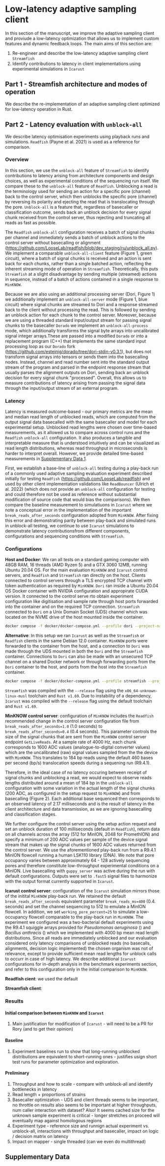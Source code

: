 # Low-latency adaptive sampling client

In this section of the manuscript, we improve the adaptive sampling client and proviude a low-latency optimization that allows us to implement custom features and dynamic feedback loops. The main aims of this section are:

1. Re-engineer and describe the low-latency adaptive sampling client `Streamfish`
2. Identify contributions to latency in client implementations using experimental simulations in `Icarust`

## Part 1 - Streamfish architecture and modes of operation

We describe the re-implementation of an adaptive sampling client optimized for low-latency operation in Rust. 


## Part 2 - Latency evaluation with `unblock-all`

We describe latency optimisation experiments using playback runs and simulations. `Readfish` (Payne et al. 2021) is used as a reference for comparison.

### Overview

In this section, we use the `unblock-all` feature of `Streamfish` to identify contributions to latency arising from architecture components and design choices, as well as experimental conditions of the sequencing run itself. We compare these to the `unblock-all` feature of `Readfish`. Unblocking a read is the terminology used for sending an action for a specific pore (channel) back to the control server, which then unblocks the specific pore (channel) by reversing its polarity and ejecting the read that is translocating through the pore. `Unblock-all` is a feature that, regardless of basecaller or classification outcome, sends back an unblock decision for every signal chunk received from the control server, thus rejecting and truncating all reads as fast as possible. 

The `Readfish` `unblock-all` configuration receives a batch of signal chunks per channel and immediately sends a batch of unblock actions to the control server without basecalling or alignment (https://github.com/LooseLab/readfish/blob/dev_staging/ru/unblock_all.py). We implement a comparable `unblock-all-client` feature (Figure 1, green circuit), where a batch of signal chunks is received and an action is sent back for each chunks, rather than a single batched action, reflecting the inherent streaming mode of operation in `Streamfish`. Theoretically, this puts `Streamfish` at a slight disadvantage by sending multiple (streamed) actions in sequence, instead of a batch of actions contained in a single response to `MinKNOW`.

Because we are also using an additional processing server (Dori, Figure 1) we additionally implement an `unblock-all-server` mode (Figure 1, blue circuit) where signal chunks are streamed to Dori and a response streamed back to the client without processing the read. This is followed by sending an unblock action for each chunk to the control server. Moreover, because we are using a threaded standard input/output stream for passing signal chunks to the basecaller `Dorado` we implement an `unblock-all-process` mode, which additionally transforms the signal byte arrays into uncalibrated signal integer arrays.These are passed into a modified `Dorado` or into a replacement program (C++) that implements the same standard input processing loop as our `Dorado` fork (https://github.com/esteinig/dorado/tree/dori-stdin-v0.3.1), but does not transform signal arrays into tensors or sends them into the basecalling nodes. Instead, channel and read number sent into the standard output stream of the program and parsed in the endpoint response stream that usually parses the alignment outputs on Dori, sending back an unblock decision for every signal chunk "processed". Overall, this allows us to measure contributions of latency arising from passing the signal data through the input/output stream of an external program.

### Latency

Latency is measured outcome-based - our primary metrics are the mean and median read length of unblocked reads, which are computed from the output signal data basecalled with the same basecaller and model for each experimental setup. Unblocked read lengths were chosen over time-based measurements, as it allowed us to compare across control runs and the `Readfish` `unblock-all` configuration. It also produces a tangible and interpretable measure that is understood intuitively and can be visualized as read length distributions, whereas read throughput in microseconds is harder to interpret overall. However, we provide detailed time-based measurements in [Supplementary Data 1](#supplementary-data).

First, we establish a base-line of `unblock-all` testing during a play-back run of a commonly used adaptive sampling evaluation experiment described initially for testing `Readfish` (https://github.com/LooseLab/readfish) and used by other client implementation validations like `ReadBouncer` (Ulrich et al. 2022) (which does not provide an `unblock-all` configuration for testing and could therefore not be used as reference without substantial modification of source code that would bias the comparisons). We then compare the baseline measurement to simulatiuons in `Icarust` where we note a conceptual error in the implementation of the important `break_reads_after_seconds` configuration adopted from `MinKNOW`. After fixing this error and demonstrating parity between play-back and simulated runs in unblock-all testing, we continue to use `Icarust` simulations to demonstrate latency contributionsfrom different components, configurations and sequencing conditions with `Streamfish`.

### Configurations

**Host and Docker**: We ran all tests on a standard gaming computer with 48GB RAM, 16 threads (AMD Ryzen 5) and a GTX 3060 12MB, running Ubuntu 20.04 OS. For the main evaluation `MinKNOW` and `Icarust` control servers, and `Readfish` and `Streamfish` ran directly on the host.  Clients connected to control servers through a TLS encrypted TCP channel with token authentication as required by `MinKNOW`. `Dori` ran inside a Ubuntu 20.04 OS Docker container with NVIDIA configuration and appropirate CUDA version. It connected to the control serve rto obtain experiment configuration like digitisation and sample rate through host ports forwarded into the container and on the required TCP connection. `Streamfish` connected to `Dori` on a Unix Domain Socket (UDS) channel which was located on the NVME drive of the host mounted inside the container.

```zsh
docker compose -f docker/docker-compose.yml --profile dori --project-name unblock-all --env-file docker/.env up
```

**Alternative**: In this setup we ran `Icarust` as well as the `Streamfish` or `Readfish` clients in the same Debian 12.0 container. `MinKNOW` ports were forwarded to the container from the host, and a connection to `Dori` was made through the UDS mounted in both the `Dori` and the `Streamfish` container. Connections to `Dori` can also be made with an unsecured TCP channel on a shared Docker network or through forwarding ports from the `Dori` container to the host, and ports from the host into the `Streamfish` container.


```zsh
docker compose -f docker/docker-compose.yml --profile streamfish --project-name unblock-all --env-file docker/.env up
```

`Streamfish` was compiled with the `--release` flag using the `x86_64-unknown-linux-musl` toolchain and `Rust v1.69`. Due to instability of a dependency, `Icarust` was compiled with the `--release` flag using the default toolchain and `Rust v1.69`.


**MinKNOW control server**: configuration of `MinKNOW` includes the `Readfish` recommended change in the control server configuration file from `break_reads_after_seconds=1.0` (1.0 seconds) to `break_reads_after_seconds=0.4` (0.4 seconds). This parameter controls the size of the signal chunks that are sent from the `MinKNOW` control server endpoint `GetLiveReads`. At a sample rate of 4000 Hz, each chunk corresponds to 1600 ADC values (analogue-to-digital converter values) which are the uncalibrated (raw) signal values sampled from the the device with `MinKNOW`. This translates to 184 bp reads using the default 460 bases per second (bp/s) translocation speeds during a sequening run (R9.4.1). 

Therefore, in the ideal case of no latency occuring between receipt of signal chunks and unblocking a read, we would expect to observe reads lengths distributed around a mean of 184 bp in the `unblock-all` configuration with some variation in the actual length of the signal chunks (200 ADC, as configured in the setup request to `MinKNOW`) and from basecalling (Figure 2). Each additional base sequenced then corresponds to an observed latency of 2.17 milliseconds and is the result of latency in the client architecture and data transmission, as we are ignoring basecalling and classification stages.

We further configure the control server using the setup action request and set an unblock duration of 100 milliseconds (default in `Readfish`), return data on all channels across the array (512 for MinION, 2048 for PromethION) and specify a minimum of 200 ADC values per sample of the device signal stream that makes up the signal chunks of 1600 ADC values returned from the control server. We use the aforementioned play-back run from a R9.4.1 MinION flowcell running a human LSK110 library (DNA). We note that pore occupancy varies between approximately 64 - 128 actively sequencing pores and therefore constitute low-throughput experimental conditions on a MinION. Live basecalling with `guppy_server` was active during the run with default configurations. Outputs were set to `.fast5` signal files to harmonize with the output format currently supported in `Icarust`.

**Icarust control server**: configuration of the `Icarust` simulation mirrors those of the initital `MinKNOW` play-back run. We retained the default `break_reads_after_seconds` equivalent parameter `break_reads_ms=400` (0.4. seconds) and set the channel sequencing to 512 to emulate a MinION flowcell. In addition, we set `working_pore_percent=25` to simulate a low-occupancy flowcell comparable to the play-back run in `MinKNOW`. The experiment we configured was a two-bacterial default experiments using the R9.4.1 squiggle arrays provided for *Pseudomonas aeruginosa* () and *Bacillus anthracis* () which we implemented with 4000 bp mean read length distributions. Since all reads are immediately unblocked and our evaluation considered only latency comparisons of unblocked reads (no basecalls, alignments, decision logic implemented) the chosen organism was not of relevance, except to provide sufficient mean read lengths for unblock calls to occurr in case of high latency. We describe additional `Icarust` configurations for in-depth analysis in the benchmark experiments section, and refer to this configuration only in the initial comparison to `MinKNOW`.


**Readfish cient**: we used the default 



**Streamfish client**:



### Results


#### Initial comparison between `MinKNOW` and `Icarust`

1. Main justification for modification of `Icarust` - will need to be a PR for Rory (and to get their opinion)

#### Baseline 

1. Experiment baselines run to show that long-running unblocked distributions are equivalent to short-running ones - justifies usign short test runs for parameter optimization and exploration.

#### Preliminary

1. Throughput and how to scale - compare with unblock-all and identify bottlenecks in latency
2. Read length + proportions of strains
2. Basecaller optimization - UDS and client threads seems to be important, no throttle on results also seems to be important at higher throughputs, num caller interaction with dataset? Also! It seems cached size for the unknown sample experiment is critical - longer stretches on proceed will eventually map against homologous regions
3. Experiment type - reference size and runnign actual experiment vs. unblock-all, interactions with throughput and basecaller, impact on logic / decision matrix on latency
4. Impact on mapper - single threaded (can we even do multithread)






## Supplementary Data

